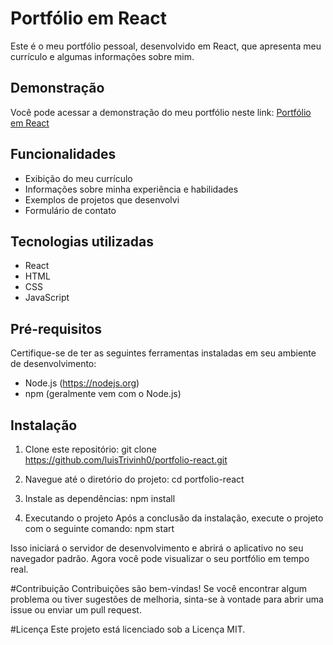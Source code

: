 # Portfólio em React

Este é o meu portfólio pessoal, desenvolvido em React, que apresenta meu currículo e algumas informações sobre mim.

## Demonstração

Você pode acessar a demonstração do meu portfólio neste link: [Portfólio em React](https://seu-site.com)

## Funcionalidades

- Exibição do meu currículo
- Informações sobre minha experiência e habilidades
- Exemplos de projetos que desenvolvi
- Formulário de contato

## Tecnologias utilizadas

- React
- HTML
- CSS
- JavaScript

## Pré-requisitos

Certifique-se de ter as seguintes ferramentas instaladas em seu ambiente de desenvolvimento:

- Node.js (https://nodejs.org)
- npm (geralmente vem com o Node.js)

## Instalação

1. Clone este repositório:
   git clone https://github.com/luisTrivinh0/portfolio-react.git
   
2. Navegue até o diretório do projeto:
  cd portfolio-react

3. Instale as dependências:
  npm install

4. Executando o projeto
  Após a conclusão da instalação, execute o projeto com o seguinte comando:
  npm start

Isso iniciará o servidor de desenvolvimento e abrirá o aplicativo no seu navegador padrão. Agora você pode visualizar o seu portfólio em tempo real.

#Contribuição
Contribuições são bem-vindas! Se você encontrar algum problema ou tiver sugestões de melhoria, sinta-se à vontade para abrir uma issue ou enviar um pull request.

#Licença
Este projeto está licenciado sob a Licença MIT.
